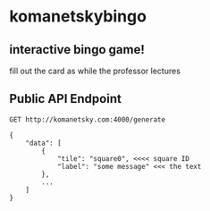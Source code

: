 # komanetskybingo

## interactive bingo game!

fill out the card as while the professor lectures

## Public API Endpoint

````/generate
GET http://komanetsky.com:4000/generate

{
    "data": [
        {
            "tile": "square0", <<<< square ID
            "label": "some message" <<< the text
        },
        ...
    ]
}
````

